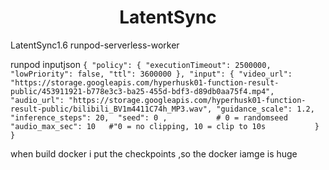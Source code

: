 <h1 align="center">LatentSync</h1>

LatentSync1.6 runpod-serverless-worker

runpod inputjson
`{
 "policy": {
    "executionTimeout": 2500000,
    "lowPriority": false,
    "ttl": 3600000
  },
  "input": {
    "video_url": "https://storage.googleapis.com/hyperhusk01-function-result-public/453911921-b778e3c3-ba25-455d-bdf3-d89db0aa75f4.mp4",
    "audio_url": "https://storage.googleapis.com/hyperhusk01-function-result-public/bilibili_BV1m4411C74h_MP3.wav",
    "guidance_scale": 1.2,  
    "inference_steps": 20, 
    "seed": 0 ,           # 0 = randomseed
    "audio_max_sec": 10   #"0 = no clipping, 10 = clip to 10s          
  }
}`

when build docker i put the checkpoints ,so the docker iamge is huge

